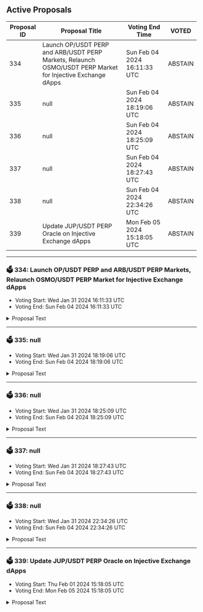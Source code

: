 ## Active Proposals

| Proposal ID | Proposal Title | Voting End Time | VOTED |
|-------------|----------------|-----------------|-------|
| 334 | Launch OP/USDT PERP and ARB/USDT PERP Markets, Relaunch OSMO/USDT PERP Market for Injective Exchange dApps | Sun Feb 04 2024 16:11:33 UTC | ABSTAIN |
| 335 | null | Sun Feb 04 2024 18:19:06 UTC | ABSTAIN |
| 336 | null | Sun Feb 04 2024 18:25:09 UTC | ABSTAIN |
| 337 | null | Sun Feb 04 2024 18:27:43 UTC | ABSTAIN |
| 338 | null | Sun Feb 04 2024 22:34:26 UTC | ABSTAIN |
| 339 | Update JUP/USDT PERP Oracle on Injective Exchange dApps | Mon Feb 05 2024 15:18:05 UTC | ABSTAIN |

---

### 🗳 334: Launch OP/USDT PERP and ARB/USDT PERP Markets, Relaunch OSMO/USDT PERP Market for Injective Exchange dApps
- Voting Start: Wed Jan 31 2024 16:11:33 UTC
- Voting End: Sun Feb 04 2024 16:11:33 UTC

<details>
<summary>Proposal Text</summary>
 
This proposal, if passed, will launch the OP/USDT PERP and ARB/USDT PERP markets. In addition, the OSMO/USDT PERP market will be relaunched with initial margin ratio of 0.195 and maintenance margin ratio of 0.095, and shall use a Pyth price feed oracle.nn- By voting YES on this proposal, you agree to launch/relaunch the perp markets as described above.n- By voting NO on the proposal, you do not support launching/relaunching the perp markets as described above.n- By voting NO WITH VETO, you find this proposal to be (1) spam, i.e., irrelevant to the Injective ecosystem, (2) disproportionately infringes on minority interests, or (3) violates or encourages violation of the rules of engagement as currently set out by Injective governance. If the number of ‘NoWithVeto’ votes is greater than a third of total votes, the proposal is rejected and the 100 INJ deposit is burned.n- By voting ABSTAIN, you wish to contribute to quorum while formally declining to vote either for or against the proposal.nnDisclosure: I am a member of the Injective Labs team.
</details>

---

### 🗳 335: null
- Voting Start: Wed Jan 31 2024 18:19:06 UTC
- Voting End: Sun Feb 04 2024 18:19:06 UTC

<details>
<summary>Proposal Text</summary>
 
null
</details>

---

### 🗳 336: null
- Voting Start: Wed Jan 31 2024 18:25:09 UTC
- Voting End: Sun Feb 04 2024 18:25:09 UTC

<details>
<summary>Proposal Text</summary>
 
null
</details>

---

### 🗳 337: null
- Voting Start: Wed Jan 31 2024 18:27:43 UTC
- Voting End: Sun Feb 04 2024 18:27:43 UTC

<details>
<summary>Proposal Text</summary>
 
null
</details>

---

### 🗳 338: null
- Voting Start: Wed Jan 31 2024 22:34:26 UTC
- Voting End: Sun Feb 04 2024 22:34:26 UTC

<details>
<summary>Proposal Text</summary>
 
null
</details>

---

### 🗳 339: Update JUP/USDT PERP Oracle on Injective Exchange dApps
- Voting Start: Thu Feb 01 2024 15:18:05 UTC
- Voting End: Mon Feb 05 2024 15:18:05 UTC

<details>
<summary>Proposal Text</summary>
 
If passed, this proposal updates the oracle for the JUP/USDT PERP market to use a Pyth price feed. Transitioning from a Binance based price feed to a Pyth price feed will increase decentralization of the market and is preferable.

Disclaimer: I am a member of the Injective Labs team.
</details>
